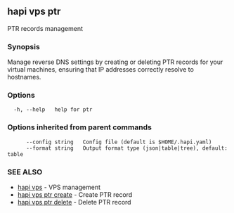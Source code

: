## hapi vps ptr

PTR records management

### Synopsis

Manage reverse DNS settings by creating or deleting PTR records for your virtual machines, ensuring that IP addresses correctly resolve to hostnames.

### Options

```
  -h, --help   help for ptr
```

### Options inherited from parent commands

```
      --config string   Config file (default is $HOME/.hapi.yaml)
      --format string   Output format type (json|table|tree), default: table
```

### SEE ALSO

* [hapi vps](hapi_vps.md)	 - VPS management
* [hapi vps ptr create](hapi_vps_ptr_create.md)	 - Create PTR record
* [hapi vps ptr delete](hapi_vps_ptr_delete.md)	 - Delete PTR record

